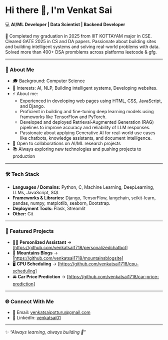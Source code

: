 # Hi there 👋, I'm Venkat Sai  

💻 **AI/ML Developer | Data Scientist | Backend Developer**  

🔬 Completed my graduation in 2025 from IIIT KOTTAYAM major in CSE. Cleared GATE 2025 in CS and DA papers. Passionate about building sites and building intelligent systems and solving real-world problems with data. Solved more than 400+ DSA promblems across platforms leetcode & gfg.

---

### 🚀 About Me
- 🎓 Background: Computer Science 
- 🧠 Interests: AI, NLP, Building intelligent systems, Developing websites.  
- ⚡ About me:
  - Experienced in developing web pages using HTML, CSS, JavaScript, and Django.
  - Proficient in building and fine-tuning deep learning models using frameworks like TensorFlow and PyTorch.
  - Developed and deployed Retrieval-Augmented Generation (RAG) pipelines to improve accuracy and reliability of LLM responses.
  - Passionate about applying Generative AI for real-world use cases like chatbots, knowledge assistants, and document intelligence.  
- 🤝 Open to collaborations on AI/ML research projects  
- 📚 Always exploring new technologies and pushing projects to production  

---

### 🛠 Tech Stack
- **Languages / Domains:** Python, C, Machine Learning, DeepLearning, LLMs, JavaScript, SQL
- **Frameworks & Libraries:** Django, TensorFlow, langchain, scikit-learn, pandas, numpy, matplotlib, seaborn, Bootstrap.
- **Deployment Tools:** Flask, Streamlit  
- **Other:** Git  

---

### 📌 Featured Projects
- 🙋‍♂️ **Personlized Assistant** → [https://github.com/venkatsai1718/personalizedchatbot]  
- 🗻 **Mountains Blogs** → [https://github.com/venkatsai1718/mountainsblogsite]  
- 🖥 **CPU Scheduling** → [https://github.com/venkatsai1718/cpu-scheduling]
- 🚘 **Car Price Prediction** → [https://github.com/venkatsai1718/car-price-prediction]  


---

### 🌐 Connect With Me
- 📧 Email: venkatsaipotturu@gmail.com  
- 💼 LinkedIn: [venkatsai01](https://www.linkedin.com/in/venkatsai01/)  

---
✨ *“Always learning, always building 🚀”*  
